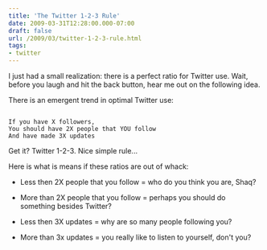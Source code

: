 ```yaml
---
title: 'The Twitter 1-2-3 Rule'
date: 2009-03-31T12:28:00.000-07:00
draft: false
url: /2009/03/twitter-1-2-3-rule.html
tags: 
- twitter
---
```


I just had a small realization: there is a perfect ratio for Twitter use. Wait, before you laugh and hit the back button, hear me out on the following idea.  
  
There is an emergent trend in optimal Twitter use:  
```
  
If you have X followers,  
You should have 2X people that YOU follow  
And have made 3X updates  

```  
Get it? Twitter 1-2-3. Nice simple rule...  
  
Here is what is means if these ratios are out of whack:  

  
*   Less then 2X people that you follow = who do you think you are, Shaq?
  
*   More than 2X people that you follow = perhaps you should do something besides Twitter?
  
*   Less then 3X updates = why are so many people following you?
  
*   More than 3x updates = you really like to listen to yourself, don't you?